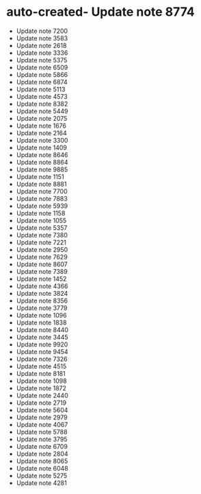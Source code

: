 # auto-created- Update note 8774
- Update note 7200
- Update note 3583
- Update note 2618
- Update note 3336
- Update note 5375
- Update note 6509
- Update note 5866
- Update note 6874
- Update note 5113
- Update note 4573
- Update note 8382
- Update note 5449
- Update note 2075
- Update note 1676
- Update note 2164
- Update note 3300
- Update note 1409
- Update note 8646
- Update note 8864
- Update note 9885
- Update note 1151
- Update note 8881
- Update note 7700
- Update note 7883
- Update note 5939
- Update note 1158
- Update note 1055
- Update note 5357
- Update note 7380
- Update note 7221
- Update note 2950
- Update note 7629
- Update note 8607
- Update note 7389
- Update note 1452
- Update note 4366
- Update note 3824
- Update note 8356
- Update note 3779
- Update note 1096
- Update note 1838
- Update note 8440
- Update note 3445
- Update note 9920
- Update note 9454
- Update note 7326
- Update note 4515
- Update note 8181
- Update note 1098
- Update note 1872
- Update note 2440
- Update note 2719
- Update note 5604
- Update note 2979
- Update note 4067
- Update note 5788
- Update note 3795
- Update note 6709
- Update note 2804
- Update note 8065
- Update note 6048
- Update note 5275
- Update note 4281
